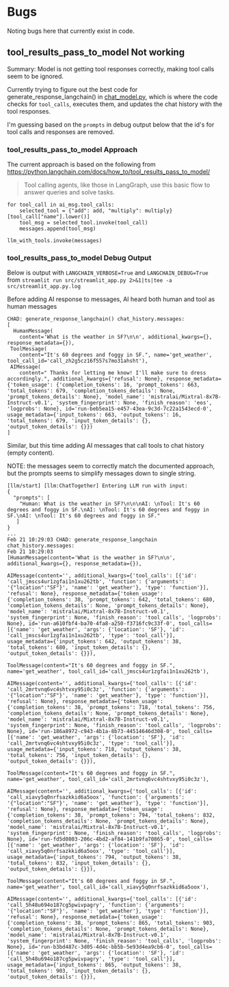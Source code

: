 # Bugs

Noting bugs here that currently exist in code.

## tool_results_pass_to_model Not working

Summary: Model is not getting tool responses correctly, making tool calls seem to be ignored.

Currently trying to figure out the best code for generate_response_langchain() in [chat_model.py](../src/services/chat_model.py),
which is where the code checks for `tool_calls`, executes them, and updates the chat history with the tool responses.

I'm guessing based on the `prompts` in debug output below that the id's for tool calls and responses are removed.

### tool_results_pass_to_model Approach

The current approach is based on the following from https://python.langchain.com/docs/how_to/tool_results_pass_to_model/

> Tool calling agents, like those in LangGraph, use this basic flow to answer queries and solve tasks.

```
for tool_call in ai_msg.tool_calls:
    selected_tool = {"add": add, "multiply": multiply}[tool_call["name"].lower()]
    tool_msg = selected_tool.invoke(tool_call)
    messages.append(tool_msg)

llm_with_tools.invoke(messages)
```

### tool_results_pass_to_model Debug Output

Below is output with `LANGCHAIN_VERBOSE=True` and `LANGCHAIN_DEBUG=True` from `streamlit run src/streamlit_app.py 2>&1|ts|tee -a src/streamlit_app.py.log`

Before adding AI response to messages, AI heard both human and tool as human messages

```
CHAD: generate_response_langchain() chat_history.messages:
[
  HumanMessage(
    content='What is the weather in SF?\n\n', additional_kwargs={}, response_metadata={}),
 ToolMessage(
    content="It's 60 degrees and foggy in SF.", name='get_weather', tool_call_id='call_zh2g5cz16f557s7mo31ahsht'),
 AIMessage(
    content=" Thanks for letting me know! I'll make sure to dress accordingly.", additional_kwargs={'refusal': None}, response_metadata={'token_usage': {'completion_tokens': 16, 'prompt_tokens': 663, 'total_tokens': 679, 'completion_tokens_details': None, 'prompt_tokens_details': None}, 'model_name': 'mistralai/Mixtral-8x7B-Instruct-v0.1', 'system_fingerprint': None, 'finish_reason': 'eos', 'logprobs': None}, id='run-beb5ea15-e457-43ea-9c3d-7c22a1543ecd-0', usage_metadata={'input_tokens': 663, 'output_tokens': 16, 'total_tokens': 679, 'input_token_details': {}, 'output_token_details': {}})
]
```

Similar, but this time adding AI messages that call tools to chat history (empty content).

NOTE: the messages seem to correctly match the documented approach, but the prompts seems to simplify messages down to single string.

```
[llm/start] [llm:ChatTogether] Entering LLM run with input:
{
  "prompts": [
    "Human: What is the weather in SF?\n\n\nAI: \nTool: It's 60 degrees and foggy in SF.\nAI: \nTool: It's 60 degrees and foggy in SF.\nAI: \nTool: It's 60 degrees and foggy in SF."
   ]
}
...
Feb 21 10:29:03 CHAD: generate_response_langchain chat_history.messages:
Feb 21 10:29:03
[HumanMessage(content='What is the weather in SF?\n\n', additional_kwargs={}, response_metadata={}),

AIMessage(content='', additional_kwargs={'tool_calls': [{'id': 'call_jmscs4ur1zgfai1n1xu262tb', 'function': {'arguments': '{"location":"SF"}', 'name': 'get_weather'}, 'type': 'function'}], 'refusal': None}, response_metadata={'token_usage': {'completion_tokens': 38, 'prompt_tokens': 642, 'total_tokens': 680, 'completion_tokens_details': None, 'prompt_tokens_details': None}, 'model_name': 'mistralai/Mixtral-8x7B-Instruct-v0.1', 'system_fingerprint': None, 'finish_reason': 'tool_calls', 'logprobs': None}, id='run-a610fbf4-ba70-4fa8-a250-f3716fc9c33f-0', tool_calls=[{'name': 'get_weather', 'args': {'location': 'SF'}, 'id': 'call_jmscs4ur1zgfai1n1xu262tb', 'type': 'tool_call'}], usage_metadata={'input_tokens': 642, 'output_tokens': 38, 'total_tokens': 680, 'input_token_details': {}, 'output_token_details': {}}),

ToolMessage(content="It's 60 degrees and foggy in SF.", name='get_weather', tool_call_id='call_jmscs4ur1zgfai1n1xu262tb'),

AIMessage(content='', additional_kwargs={'tool_calls': [{'id': 'call_2mrtvnq6vc4shtvxy95i0c3z', 'function': {'arguments': '{"location":"SF"}', 'name': 'get_weather'}, 'type': 'function'}], 'refusal': None}, response_metadata={'token_usage': {'completion_tokens': 38, 'prompt_tokens': 718, 'total_tokens': 756, 'completion_tokens_details': None, 'prompt_tokens_details': None}, 'model_name': 'mistralai/Mixtral-8x7B-Instruct-v0.1', 'system_fingerprint': None, 'finish_reason': 'tool_calls', 'logprobs': None}, id='run-186a8972-c943-4b1a-8b73-44514646d308-0', tool_calls=[{'name': 'get_weather', 'args': {'location': 'SF'}, 'id': 'call_2mrtvnq6vc4shtvxy95i0c3z', 'type': 'tool_call'}], usage_metadata={'input_tokens': 718, 'output_tokens': 38, 'total_tokens': 756, 'input_token_details': {}, 'output_token_details': {}}),

ToolMessage(content="It's 60 degrees and foggy in SF.", name='get_weather', tool_call_id='call_2mrtvnq6vc4shtvxy95i0c3z'),

AIMessage(content='', additional_kwargs={'tool_calls': [{'id': 'call_xiavy5q0nrfsazkkid6a5oox', 'function': {'arguments': '{"location":"SF"}', 'name': 'get_weather'}, 'type': 'function'}], 'refusal': None}, response_metadata={'token_usage': {'completion_tokens': 38, 'prompt_tokens': 794, 'total_tokens': 832, 'completion_tokens_details': None, 'prompt_tokens_details': None}, 'model_name': 'mistralai/Mixtral-8x7B-Instruct-v0.1', 'system_fingerprint': None, 'finish_reason': 'tool_calls', 'logprobs': None}, id='run-fd5d0803-206c-4bd2-af84-141b9fa70865-0', tool_calls=[{'name': 'get_weather', 'args': {'location': 'SF'}, 'id': 'call_xiavy5q0nrfsazkkid6a5oox', 'type': 'tool_call'}], usage_metadata={'input_tokens': 794, 'output_tokens': 38, 'total_tokens': 832, 'input_token_details': {}, 'output_token_details': {}}),

ToolMessage(content="It's 60 degrees and foggy in SF.", name='get_weather', tool_call_id='call_xiavy5q0nrfsazkkid6a5oox'),

AIMessage(content='', additional_kwargs={'tool_calls': [{'id': 'call_5h48u694o187cg5pwivpagry', 'function': {'arguments': '{"location":"SF"}', 'name': 'get_weather'}, 'type': 'function'}], 'refusal': None}, response_metadata={'token_usage': {'completion_tokens': 38, 'prompt_tokens': 865, 'total_tokens': 903, 'completion_tokens_details': None, 'prompt_tokens_details': None}, 'model_name': 'mistralai/Mixtral-8x7B-Instruct-v0.1', 'system_fingerprint': None, 'finish_reason': 'tool_calls', 'logprobs': None}, id='run-b3bd487c-3d05-4d4c-bb5b-5e93d4ea9cb6-0', tool_calls=[{'name': 'get_weather', 'args': {'location': 'SF'}, 'id': 'call_5h48u694o187cg5pwivpagry', 'type': 'tool_call'}], usage_metadata={'input_tokens': 865, 'output_tokens': 38, 'total_tokens': 903, 'input_token_details': {}, 'output_token_details': {}}),

```
